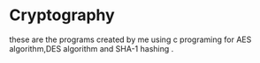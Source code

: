 # Cryptography
these are the programs created by me using c programing for AES algorithm,DES algorithm and SHA-1 hashing . 
